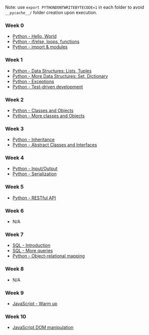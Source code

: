 Note: use `export PYTHONDONTWRITEBYTECODE=1` in each folder to avoid `__pycache__/` folder creation upon execution.

### Week 0
* [Python - Hello, World](python-hello_world/README.md)
* [Python - if/else, loops, functions](python-if_else_loops_functions/README.md)
* [Python - import & modules](python-import_modules/README.md)

### Week 1
* [Python - Data Structures: Lists, Tuples](python-data_structures/README.md)
* [Python - More Data Structures: Set, Dictionary](python-more_data_structures/README.md)
* [Python - Exceptions](python-exceptions/README.md)
* [Python - Test-driven development](python-test_driven_development/README.md)

### Week 2
* [Python - Classes and Objects](python-classes/README.md)
* [Python - More classes and Objects](python-more_classes/README.md)

### Week 3
* [Python - Inheritance](python-inheritance/README.md)
* [Python - Abstract Classes and Interfaces](python-abc/README.md)

### Week 4
* [Python - Input/Output](python-input_output/README.md)
* [Python - Serialization](python-serialization/README.md)

### Week 5
* [Python - RESTful API](restful-api/README.md)

### Week 6
* N/A

### Week 7
* [SQL - Introduction](SQL_introduction/README.md)
* [SQL - More queries](SQL_more_queries/README.md)
* [Python - Object-relational mapping](python-object_relational_mapping/README.md)

### Week 8
* N/A

### Week 9
* [JavaScript - Warm up](javascript-warm_up/README.md)

### Week 10
* [JavaScript DOM manipulation](javascript-dom_manipulation/README.md)
